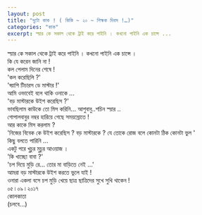 ```yaml
---
layout: post
title: "দুটো কাক ! ( কিস্তি ~ ২০ ~ শিক্ষক দিবস !…)"
categories: "কাক"
excerpt: স্য়ার কে সকাল থেকে ট্রাই করে পাইনি । কখনো পাইনি এক চান্সে ...
---
```


স্য়ার কে সকাল থেকে ট্রাই করে পাইনি । কখনো পাইনি এক চান্সে । <br/>
কি যে করেন জানি না !<br/>
কল পেলাম দিনের শেষে !<br/>
'কল করেছিলি ?'<br/>
'হ্য়াপি টিচারস ডে মাস্টার !'<br/>
আমি ওভাবেই বলে থাকি ওনাকে ...<br/>
'বড় মাস্টারকে উইশ করেছিস ?'<br/>
ভাবছিলাম কাউকে তো মিস করিনি... আশুবাবু..শচিন স্য়ার ..<br/>
গোপালবাবুর নম্বর হারিয়ে গেছে সময়স্রোতে !<br/>
আর কাকে মিস করলাম ?<br/>
'নিজের বিবেক কে উইশ করেছিস ? বড় মাস্টারকে ? যে তোকে রোজ বলে কোনটা ঠিক কোনটা ভুল '<br/>
কিছু বলতে পারিনি ...<br/>
একটু পরে খুচুর মুচুর আওয়াজ ।<br/>
'কি খাচ্ছো বাবা ?'<br/>
'চপ দিয়ে মুড়ি রে... তোর মা বাড়িতে নেই ...'<br/>
আমরা বড় মাস্টারকে উইশ করতে ভুলে যাই !<br/>
ওনারা একলা বসে চপ মুড়ি খেয়ে ছাত্র ছাত্রিদের সুখে সুখি থাকেন !<br/>
০৫।০৯।২০১৭<br/>
কোলকাতা<br/>
(চলবে...)